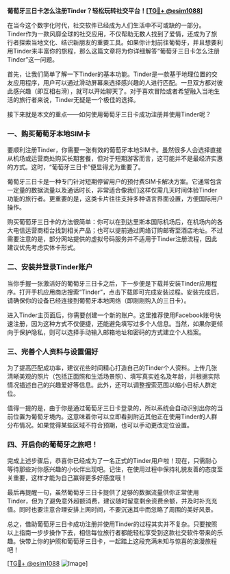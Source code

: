 **葡萄牙三日卡怎么注册Tinder？轻松玩转社交平台！[[TG💪+ @esim1088](https://t.me/s/esim1088)]**

在当今这个数字化时代，社交软件已经成为人们生活中不可或缺的一部分。Tinder作为一款风靡全球的社交应用，不仅帮助无数人找到了爱情，还成为了旅行者探索当地文化、结识新朋友的重要工具。如果你计划前往葡萄牙，并且想要利用Tinder来丰富你的旅程，那么这篇文章将为你详细解答“葡萄牙三日卡怎么注册Tinder”这一问题。

首先，让我们简单了解一下Tinder的基本功能。Tinder是一款基于地理位置的交友应用程序，用户可以通过滑动屏幕来选择感兴趣的人进行匹配。一旦双方都对彼此感兴趣（即互相右滑），就可以开始聊天了。对于喜欢冒险或者希望融入当地生活的旅行者来说，Tinder无疑是一个极佳的选择。

接下来就是本文的重点——如何使用葡萄牙三日卡成功注册并使用Tinder呢？

### **一、购买葡萄牙本地SIM卡**
要顺利注册Tinder，你需要一张有效的葡萄牙本地SIM卡。虽然很多人会选择直接从机场或运营商处购买长期套餐，但对于短期游客而言，这可能并不是最经济实惠的方式。这时，“葡萄牙三日卡”便显得尤为重要了。

葡萄牙三日卡是一种专门针对短期停留用户的预付费SIM卡解决方案。它通常包含一定量的数据流量以及通话时长，非常适合像我们这样仅需几天时间体验Tinder功能的旅行者。更重要的是，这类卡片往往支持多种语言界面设置，方便国际用户操作。

购买葡萄牙三日卡的方法很简单：你可以在到达里斯本国际机场后，在机场内的各大电信运营商柜台找到相关产品；也可以提前通过网络订购邮寄至酒店地址。不过需要注意的是，部分网站提供的虚拟号码服务并不适用于Tinder注册流程，因此建议优先考虑实体卡形式。

### **二、安装并登录Tinder账户**
当你手握一张激活好的葡萄牙三日卡之后，下一步便是下载并安装Tinder应用程序。打开手机应用商店搜索“Tinder”，点击下载即可完成安装过程。安装完成后，请确保你的设备已经连接到葡萄牙本地网络（即刚刚购入的三日卡）。

进入Tinder主页面后，你需要创建一个新的账户。这里推荐使用Facebook账号快速注册，因为这种方式不仅便捷，还能避免填写过多个人信息。当然，如果你更倾向于保护隐私，则可以选择手动输入邮箱地址和密码的方式建立个人档案。

### **三、完善个人资料与设置偏好**
为了提高匹配成功率，建议花些时间精心打造自己的Tinder个人资料。上传几张清晰美观的照片（包括正面照和生活场景照）、填写真实姓名及年龄，并根据实际情况描述自己的兴趣爱好等信息。此外，还可以调整搜索范围以缩小目标人群定位。

值得一提的是，由于你是通过葡萄牙三日卡登录的，所以系统会自动识别出你的当前位置为葡萄牙境内。这意味着你可以立即看到附近其他正在使用Tinder的人群分布情况。如果觉得某些区域不符合预期，也可以手动更改定位设置。

### **四、开启你的葡萄牙之旅吧！**
完成上述步骤后，恭喜你已经成为了一名正式的Tinder用户啦！现在，只需耐心等待那些对你感兴趣的小伙伴出现吧。记住，在使用过程中保持礼貌友善的态度至关重要，这样才能为自己赢得更多好感度哦！

最后再提醒一句，虽然葡萄牙三日卡提供了足够的数据流量供你正常使用Tinder，但为了避免意外超额消费，建议随时留意剩余资费余额，并及时补充充值。同时也要注意合理安排上网时间，不要沉迷其中而忽略了周围的美好风景。

总之，借助葡萄牙三日卡成功注册并使用Tinder的过程其实并不复杂。只要按照以上指南一步步操作下去，相信每位旅行者都能轻松享受到这款社交软件带来的乐趣。快带上你的护照和葡萄牙三日卡，一起踏上这段充满未知与惊喜的浪漫旅程吧！

[[TG💪+ @esim1088](https://t.me/s/esim1088) ![Image](https://i.postimg.cc/4NQfJmqS/Snipaste-2025-05-13-00-14-12.png)]